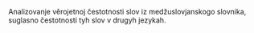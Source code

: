  Analizovanje věrojetnoj čestotnosti slov iz medžuslovjanskogo slovnika, suglasno čestotnosti tyh slov v drugyh jezykah. 

